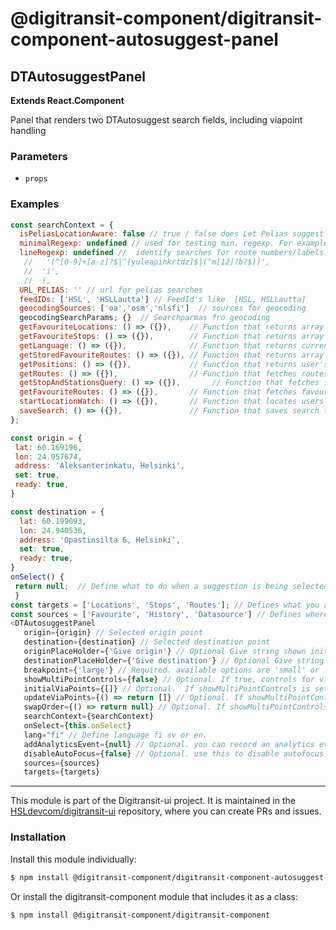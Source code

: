 # @digitransit-component/digitransit-component-autosuggest-panel

<!-- Generated by documentation.js. Update this documentation by updating the source code. -->

## DTAutosuggestPanel

**Extends React.Component**

Panel that renders two DTAutosuggest search fields, including viapoint handling

### Parameters

-   `props`  

### Examples

```javascript
const searchContext = {
  isPeliasLocationAware: false // true / false does Let Pelias suggest based on current user location
  minimalRegexp: undefined // used for testing min. regexp. For example: new RegExp('.{2,}'),
  lineRegexp: undefined //  identify searches for route numbers/labels: bus | train | metro. For example: new RegExp(
   //   '(^[0-9]+[a-z]?$|^[yuleapinkrtdz]$|(^m[12]?b?$))',
   //  'i',
   //  ),
  URL_PELIAS: '' // url for pelias searches
  feedIDs: ['HSL', 'HSLLautta'] // FeedId's like  [HSL, HSLLautta]
  geocodingSources: ['oa','osm','nlsfi']  // sources for geocoding
  geocodingSearchParams; {}  // Searchparmas fro geocoding
  getFavouriteLocations: () => ({}),    // Function that returns array of favourite locations.
  getFavouriteStops: () => ({}),        // Function that returns array of favourite stops.
  getLanguage: () => ({}),              // Function that returns current language.
  getStoredFavouriteRoutes: () => ({}), // Function that returns array of favourite routes.
  getPositions: () => ({}),             // Function that returns user's geolocation.
  getRoutes: () => ({}),                // Function that fetches routes from graphql API.
  getStopAndStationsQuery: () => ({}),       // Function that fetches favourite stops and stations from graphql API.
  getFavouriteRoutes: () => ({}),       // Function that fetches favourite routes from graphql API.
  startLocationWatch: () => ({}),       // Function that locates users geolocation.
  saveSearch: () => ({}),               // Function that saves search to old searches store.
};

const origin = {
 lat: 60.169196,
 lon: 24.957674,
 address: 'Aleksanterinkatu, Helsinki',
 set: true,
 ready: true,
}

const destination = {
  lat: 60.199093,
  lon: 24.940536,
  address: 'Opastinsilta 6, Helsinki',
  set: true,
  ready: true,
}
onSelect() {
 return null;  // Define what to do when a suggestion is being selected. None by default.
 }
const targets = ['Locations', 'Stops', 'Routes']; // Defines what you are searching. all available options are Locations, Stops, Routes, SelectPositionFomMap and CurrentPosition. Leave empty to search all targets.
const sources = ['Favourite', 'History', 'Datasource'] // Defines where you are searching. all available are: Favourite, History (previously searched searches), and Datasource. Leave empty to use all sources.
<DTAutosuggestPanel
   origin={origin} // Selected origin point
   destination={destination} // Selected destination point
   originPlaceHolder={'Give origin'} // Optional Give string shown initially inside origin search field
   destinationPlaceHolder={'Give destination'} // Optional Give string shown initally inside destination search field
   breakpoint={'large'} // Required. available options are 'small' or 'large'. Large shows panel styles etc. meant for desktop and small shows panel styles etc meant for mobile.
   showMultiPointControls={false} // Optional. If true, controls for via points and reversing is being shown.
   initialViaPoints={[]} // Optional.  If showMultiPointControls is set to true, pass initial via points to the panel. Currently no default implementation is given.
   updateViaPoints={() => return []} // Optional. If showMultiPointControls is set to true, define how to update your via point list with this function. Currenlty no default implementation is given.
   swapOrder={() => return null} // Optional. If showMultiPointControls is set to true, define how to swap order of your points (origin, destination, viapoints). Currently no default implementation is given.
   searchContext={searchContext}
   onSelect={this.onSelect}
   lang="fi" // Define language fi sv or en.
   addAnalyticsEvent={null} // Optional. you can record an analytics event if you wish. if passed, component will pass an category, action, name parameters to addAnalyticsEvent
   disableAutoFocus={false} // Optional. use this to disable autofocus completely from DTAutosuggestPanel
   sources={sources}
   targets={targets}
```

<!-- This file is automatically generated. Please don't edit it directly:
if you find an error, edit the source file (likely index.js), and re-run
./scripts/generate-readmes in the digitransit-component project. -->

---

This module is part of the Digitransit-ui project. It is maintained in the
[HSLdevcom/digitransit-ui](https://github.com/HSLdevcom/digitransit-ui) repository, where you can create
PRs and issues.

### Installation

Install this module individually:

```sh
$ npm install @digitransit-component/digitransit-component-autosuggest-panel
```

Or install the digitransit-component module that includes it as a class:

```sh
$ npm install @digitransit-component/digitransit-component
```
